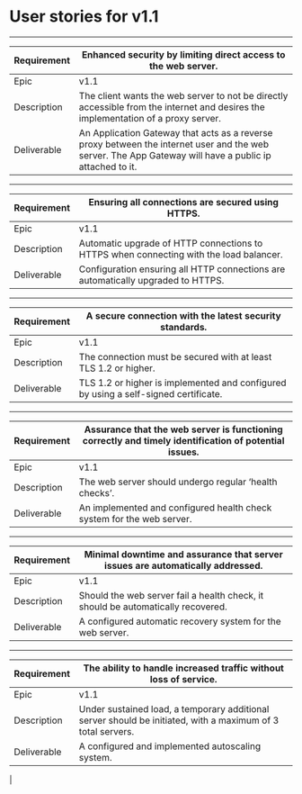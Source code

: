 # User stories for v1.1


---
| Requirement  |Enhanced security by limiting direct access to the web server. |
|---|---|
|Epic   |v1.1   |
|Description   | The client wants the web server to not be directly accessible from the internet and desires the implementation of a proxy server.  |
|Deliverable   | An Application Gateway that acts as a reverse proxy between the internet user and the web server. The App Gateway will have a public ip attached to it. |

---
| Requirement  |Ensuring all connections are secured using HTTPS.|
|---|---|
|Epic   |v1.1   |
|Description   | Automatic upgrade of HTTP connections to HTTPS when connecting with the load balancer. |
|Deliverable   | Configuration ensuring all HTTP connections are automatically upgraded to HTTPS. |
---
| Requirement  |A secure connection with the latest security standards.|
|---|---|
|Epic   |v1.1   |
|Description   | The connection must be secured with at least TLS 1.2 or higher.|
|Deliverable   | TLS 1.2 or higher is implemented and configured by using a self-signed certificate. |
---
| Requirement  |Assurance that the web server is functioning correctly and timely identification of potential issues.|
|---|---|
|Epic   |v1.1   |
|Description   | The web server should undergo regular ‘health checks’.|
|Deliverable   | An implemented and configured health check system for the web server. |

---

| Requirement  |Minimal downtime and assurance that server issues are automatically addressed.|
|---|---|
|Epic   |v1.1   |
|Description   | Should the web server fail a health check, it should be automatically recovered.|
|Deliverable   | A configured automatic recovery system for the web server.|
---
| Requirement  |The ability to handle increased traffic without loss of service.|
|---|---|
|Epic   |v1.1   |
|Description   | Under sustained load, a temporary additional server should be initiated, with a maximum of 3 total servers.|
|Deliverable   | A configured and implemented autoscaling system.
|